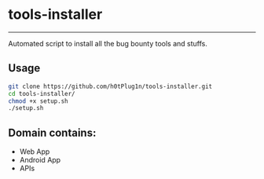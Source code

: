 # tools-installer
---
Automated script to install all the bug bounty tools and stuffs.

## Usage
```bash
git clone https://github.com/h0tPlug1n/tools-installer.git
cd tools-installer/
chmod +x setup.sh
./setup.sh
```

## Domain contains:
- Web App
- Android App
- APIs
